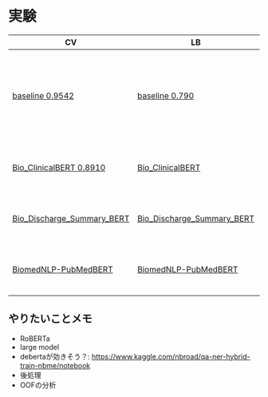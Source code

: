 # 実験

|CV|LB|memo|
|--|--|--|
|[baseline 0.9542]|[baseline 0.790]|通常BERT, CVはaverageが良さそう(maxで0.785)|
|[Bio_ClinicalBERT 0.8910]|[Bio_ClinicalBERT ]|医療系用語での事前学習1|
|[Bio_Discharge_Summary_BERT ]|[Bio_Discharge_Summary_BERT ]|医療系用語での事前学習2|
|[BiomedNLP-PubMedBERT ]|[BiomedNLP-PubMedBERT ]|医療系用語での事前学習3|

[baseline 0.9542]:https://www.kaggle.com/takamichitoda/nbme-train-transformer-on-tpu?scriptVersionId=87207206
[baseline 0.790]:https://www.kaggle.com/takamichitoda/nbme-infer-transformer-on-gpu?scriptVersionId=87259061
[Bio_ClinicalBERT 0.8910]:https://www.kaggle.com/takamichitoda/nbme-train-transformer-on-tpu?scriptVersionId=87261640
[Bio_ClinicalBERT ]:https://www.kaggle.com/takamichitoda/nbme-infer-transformer-on-gpu?scriptVersionId=87264263
[Bio_Discharge_Summary_BERT ]:xxx
[Bio_Discharge_Summary_BERT ]:xxx
[BiomedNLP-PubMedBERT ]:xxx
[BiomedNLP-PubMedBERT ]:xxx

## やりたいことメモ
- RoBERTa
- large model
- debertaが効きそう？: https://www.kaggle.com/nbroad/qa-ner-hybrid-train-nbme/notebook
- 後処理
- OOFの分析
